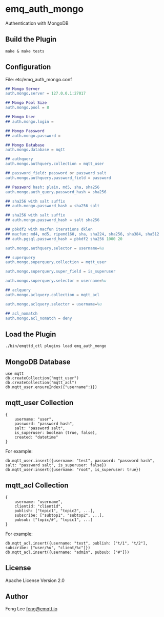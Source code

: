 
emq_auth_mongo
==============

Authentication with MongoDB

Build the Plugin
----------------

```
make & make tests
```

Configuration
-------------

File: etc/emq_auth_mongo.conf

```erlang
## Mongo Server
auth.mongo.server = 127.0.0.1:27017

## Mongo Pool Size
auth.mongo.pool = 8

## Mongo User
## auth.mongo.login = 

## Mongo Password
## auth.mongo.password = 

## Mongo Database
auth.mongo.database = mqtt

## authquery
auth.mongo.authquery.collection = mqtt_user

## password_field: password or password salt
auth.mongo.authquery.password_field = password

## Password hash: plain, md5, sha, sha256
auth.mongo.auth_query.password_hash = sha256

## sha256 with salt suffix
## auth.mongo.password_hash = sha256 salt

## sha256 with salt suffix
## auth.mongo.password_hash = salt sha256

## pbkdf2 with macfun iterations dklen
## macfun: md4, md5, ripemd160, sha, sha224, sha256, sha384, sha512
## auth.pgsql.password_hash = pbkdf2 sha256 1000 20

auth.mongo.authquery.selector = username=%u

## superquery
auth.mongo.superquery.collection = mqtt_user

auth.mongo.superquery.super_field = is_superuser

auth.mongo.superquery.selector = username=%u

## aclquery
auth.mongo.aclquery.collection = mqtt_acl

auth.mongo.aclquery.selector = username=%u

## acl_nomatch
auth.mongo.acl_nomatch = deny

```

Load the Plugin
---------------

```
./bin/emqttd_ctl plugins load emq_auth_mongo
```

MongoDB Database
----------------

```
use mqtt
db.createCollection("mqtt_user")
db.createCollection("mqtt_acl")
db.mqtt_user.ensureIndex({"username":1})
```

mqtt_user Collection
--------------------

```
{
    username: "user",
    password: "password hash",
    salt: "password salt",
    is_superuser: boolean (true, false),
    created: "datetime"
}
```

For example:
```
db.mqtt_user.insert({username: "test", password: "password hash", salt: "password salt", is_superuser: false})
db.mqtt_user:insert({username: "root", is_superuser: true})
```

mqtt_acl Collection
-------------------

```
{
    username: "username",
    clientid: "clientid",
    publish: ["topic1", "topic2", ...],
    subscribe: ["subtop1", "subtop2", ...],
    pubsub: ["topic/#", "topic1", ...]
}
```

For example:

```
db.mqtt_acl.insert({username: "test", publish: ["t/1", "t/2"], subscribe: ["user/%u", "client/%c"]})
db.mqtt_acl.insert({username: "admin", pubsub: ["#"]})
```

License
-------

Apache License Version 2.0

Author
------

Feng Lee <feng@emqtt.io>

